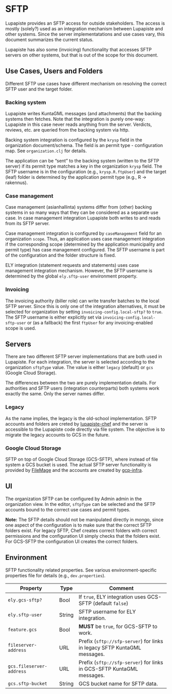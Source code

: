 # SFTP

Lupapiste provides an SFTP access for outside stakeholders. The access
is mostly (solely?) used as an integration mechanism between Lupapiste
and other systems. Since the server implementatations and use cases
vary, this document summarizes the current status.

Lupapiste has also some (invoicing) functionality that accesses SFTP
servers on other systems, but that is out of the scope for this
document.

## Use Cases, Users and Folders

Different SFTP use cases have different mechanism on resolving the
correct SFTP user and the target folder.

### Backing system

Lupapiste writes KuntaGML messages (and attachments) that the backing
systems then fetches. Note that the integration is purely one-way:
Lupapiste in this case never reads anything from the server. Verdicts,
reviews, etc. are queried from the backing system via http.

Backing system integration is configured by the `krysp` field in the
organization document/schema. The field is an permit type -
configuration map. See `organization.clj` for details.

The application can be “sent” to the backing system (written to the SFTP
server) if its permit type matches a key in the organization `krysp`
field. The SFTP username is in the configuration (e.g.,
`krysp.R.ftpUser`) and the target (leaf) folder is determined by the
application permit type (e.g., R → rakennus).

### Case management

Case management (asianhallinta) systems differ from (other) backing
systems in so many ways that they can be considered as a separate use
case. In case management integration Lupapiste both writes to and reads
from its SFTP server.

Case management integration is configured by `caseManagement` field for
an organization `scope`. Thus, an application uses case management
integration if the corresponding scope (determined by the application
municipality and permit type) has case management configured. The SFTP
username is part of the configuration and the folder structure is fixed.

ELY integration (statement requests and statements) uses case management
integration mechanism. However, the SFTP username is determined by the
global `ely.sftp-user` environment property.

### Invoicing

The invoicing authority (biller role) can write transfer batches to the
local SFTP server. Since this is only one of the integration
alternatives, it must be selected for organization by setting
`invoicing-config.local-sftp?` to `true`. The SFTP username is either
explicitly set via `invoicing-config.local-sftp-user` or (as a fallback)
the first `ftpUser` for any invoicing-enabled scope is used.

## Servers

There are two different SFTP server implementations that are both used
in Lupapiste. For each integration, the server is selected according to
the organization `sftpType` value. The value is either `legacy`
(default) or `gcs` (Google Cloud Storage).

The differences between the two are purely implementation details. For
authorities and SFTP users (integration counterparts) both systems work
exactly the same. Only the server names differ.

### Legacy

As the name implies, the legacy is the old-school implementation. SFTP
accounts and folders are creted by
[lupapiste-chef](https://github.com/cloudpermit/lupapiste-chef) and the
server is accessible to the Lupapiste code directly via file system. The
objective is to migrate the legacy accounts to GCS in the future.

### Google Cloud Storage

SFTP on top of Google Cloud Storage (GCS-SFTP), where instead of file
system a GCS bucket is used. The actual SFTP server functionality is
provided by [FileMage](https://www.filemage.io) and the accounts are
created by [gcp-infra](https://github.com/cloudpermit/gcp-infra).

## UI

The organization SFTP can be configured by Admin admin in the
organization view. In the editor, `sftpType` can be selected and the
SFTP accounts bound to the correct use cases and permit types.

**Note:** The SFTP details should not be manipulated directly in mongo,
since one aspect of the configuration is to make sure that the correct
SFTP folders exist. For legacy SFTP, Chef creates correct folders with
correct permissions and the configuration UI simply checks that the
folders exist. For GCS-SFTP the configuration UI creates the correct
folders.

## Environment

SFTP functionality related properties. See various environment-specific
properties file for details (e.g., `dev.properties`).

| Property                 | Type   | Comment                                                                  |
|--------------------------|--------|--------------------------------------------------------------------------|
| `ely.gcs-sftp?`          | Bool   | If `true`, ELY integration uses GCS-SFTP (default `false`)               |
| `ely.sftp-user`          | String | SFTP username for ELY integration.                                       |
| `feature.gcs`            | Bool   | **MUST** be `true`, for GCS-SFTP to work.                                |
| `fileserver-address`     | URL    | Prefix (`sftp://sfp-server`) for links in legacy SFTP KuntaGML messages. |
| `gcs.fileserver-address` | URL    | Prefix (`sftp://sfp-server`) for links in GCS-SFTP KuntaGML messages.    |
| `gcs.sftp-bucket`        | String | GCS bucket name for SFTP data.                                           |
